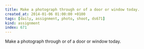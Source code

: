 ```yaml
---
title: Make a photograph through or of a door or window today.
created_at: 2014-01-06 01:00:00 +0100
tags: [daily, assignment, photo, shoot, ds671]
kind: assignment
index: 671
---
```


Make a photograph through or of a door or window today.
